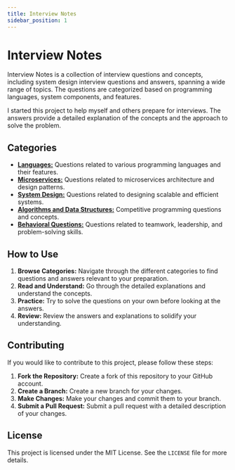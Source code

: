 ```yaml
---
title: Interview Notes
sidebar_position: 1
---
```


# Interview Notes

Interview Notes is a collection of interview questions and concepts, including system design interview questions and answers, spanning a wide range of topics. The questions are categorized based on programming languages, system components, and features.

I started this project to help myself and others prepare for interviews. The answers provide a detailed explanation of the concepts and the approach to solve the problem.

## Categories

- **[Languages:](/docs/languages/java/)** Questions related to various programming languages and their features.
- **[Microservices:](/docs/microservices/intro)** Questions related to microservices architecture and design patterns.
- **[System Design:](/docs/designs)** Questions related to designing scalable and efficient systems.
- **[Algorithms and Data Structures:](/docs/programming/lld/)** Competitive programming questions and concepts.
- **[Behavioral Questions:](/docs/behavioral)** Questions related to teamwork, leadership, and problem-solving skills.

## How to Use

1. **Browse Categories:** Navigate through the different categories to find questions and answers relevant to your preparation.
2. **Read and Understand:** Go through the detailed explanations and understand the concepts.
3. **Practice:** Try to solve the questions on your own before looking at the answers.
4. **Review:** Review the answers and explanations to solidify your understanding.

## Contributing

If you would like to contribute to this project, please follow these steps:

1. **Fork the Repository:** Create a fork of this repository to your GitHub account.
2. **Create a Branch:** Create a new branch for your changes.
3. **Make Changes:** Make your changes and commit them to your branch.
4. **Submit a Pull Request:** Submit a pull request with a detailed description of your changes.

## License

This project is licensed under the MIT License. See the `LICENSE` file for more details.

